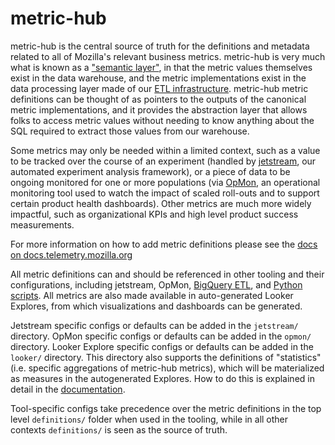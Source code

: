 # metric-hub

metric-hub is the central source of truth for the definitions and metadata related to all of Mozilla's relevant business metrics. metric-hub is very much what is known as a ["semantic layer"](https://www.klipfolio.com/resources/data-stack/metrics-layer-vs-semantic-layer), in that the metric values themselves exist in the data warehouse, and the metric implementations exist in the data processing layer made of our [ETL infrastructure](https://github.com/mozilla/bigquery-etl/). metric-hub metric definitions can be thought of as pointers to the outputs of the canonical metric implementations, and it provides the abstraction layer that allows folks to access metric values without needing to know anything about the SQL required to extract those values from our warehouse.

Some metrics may only be needed within a limited context, such as a value to be tracked over the course of an experiment (handled by [jetstream](https://github.com/mozilla/jetstream), our automated experiment analysis framework), or a piece of data to be ongoing monitored for one or more populations (via [OpMon](https://github.com/mozilla/opmon), an operational monitoring tool used to watch the impact of scaled roll-outs and to support certain product health dashboards). Other metrics are much more widely impactful, such as organizational KPIs and high level product success measurements.

For more information on how to add metric definitions please see the [docs on docs.telemetry.mozilla.org](https://docs.telemetry.mozilla.org/concepts/metric_hub.html)

All metric definitions can and should be referenced in other tooling and their configurations, including jetstream, OpMon, [BigQuery ETL](https://docs.telemetry.mozilla.org/concepts/metric_hub.html#using-metrics-in-etl-queries), and [Python scripts](https://docs.telemetry.mozilla.org/concepts/metric_hub.html#using-metrics-in-python-scripts). All metrics are also made available in auto-generated Looker Explores, from which visualizations and dashboards can be generated.

Jetstream specific configs or defaults can be added in the `jetstream/` directory.
OpMon specific configs or defaults can be added in the `opmon/` directory.
Looker Explore specific configs or defaults can be added in the `looker/` directory. This directory also supports the definitions of "statistics" (i.e. specific aggregations of metric-hub metrics), which will be materialized as measures in the autogenerated Explores. How to do this is explained in detail in the [documentation](https://docs.telemetry.mozilla.org/concepts/metric_hub.html#using-metrics-in-looker).

Tool-specific configs take precedence over the metric definitions in the top level `definitions/` folder when used in the tooling, while in all other contexts `definitions/` is seen as the source of truth.
